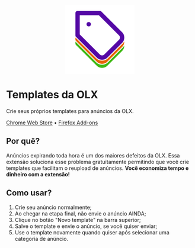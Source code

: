 <p align="center">
  <img align="center" src="https://raw.githubusercontent.com/enzon19/templates-da-olx/main/assets/icon.png" alt="Templates da OLX" width="187" height="187">
</p>

# Templates da OLX
Crie seus próprios templates para anúncios da OLX.

[Chrome Web Store]() • [Firefox Add-ons]()

## Por quê?
Anúncios expirando toda hora é um dos maiores defeitos da OLX. Essa extensão soluciona esse problema gratuitamente permitindo que você crie templates que facilitam o reupload de anúncios. **Você economiza tempo e dinheiro com a extensão!**

## Como usar?
1. Crie seu anúncio normalmente;
2. Ao chegar na etapa final, não envie o anúncio AINDA;
3. Clique no botão "Novo template" na barra superior;
4. Salve o template e envie o anúncio, se você quiser enviar;
5. Use o template novamente quando quiser após selecionar uma categoria de anúncio.